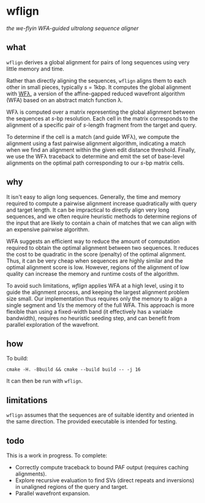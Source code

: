 # wflign

_the we-flyin WFA-guided ultralong sequence aligner_

## what

`wflign` derives a global alignment for pairs of long sequences using very little memory and time.

Rather than directly aligning the sequences, `wflign` aligns them to each other in small pieces, typically _s_ = 1kbp.
It computes the global alignment with [WFλ](https://github.com/ekg/wflambda), a version of the affine-gapped reduced wavefront algorithm (WFA) based on an abstract match function λ.

WFλ is computed over a matrix representing the global alignment between the sequences at _s_-bp resolution.
Each cell in the matrix corresponds to the alignment of a specific pair of _s_-length fragment from the target and query.

To determine if the cell is a match (and guide WFλ), we compute the alignment using a fast pairwise alignment algorithm, indicating a match when we find an alignment within the given edit distance threshold.
Finally, we use the WFλ traceback to determine and emit the set of base-level alignments on the optimal path corresponding to our _s_-bp matrix cells.

## why

It isn't easy to align long sequences.
Generally, the time and memory required to compute a pairwise alignment increase quadratically with query and target length.
It can be impractical to directly align very long sequences, and we often require heuristic methods to determine regions of the input that are likely to contain a chain of matches that we can align with an expensive pairwise algorithm.

WFA suggests an efficient way to reduce the amount of computation required to obtain the optimal alignment between two sequences.
It reduces the cost to be quadratic in the score (penalty) of the optimal alignment.
Thus, it can be very cheap when sequences are highly similar and the optimal alignment score is low.
However, regions of the alignment of low quality can increase the memory and runtime costs of the algorithm.

To avoid such limitations, _wflign_ applies WFA at a high level, using it to guide the alignment process, and keeping the largest alignment problem size small.
Our implementation thus requires only the memory to align a single segment and 1/_s_ the memory of the full WFA.
This approach is more flexible than using a fixed-width band (it effectively has a variable bandwidth), requires no heuristic seeding step, and can benefit from parallel exploration of the wavefront.

## how

To build:

```
cmake -H. -Bbuild && cmake --build build -- -j 16
```

It can then be run with `wflign`.

## limitations

`wflign` assumes that the sequences are of suitable identity and oriented in the same direction.
The provided executable is intended for testing.

## todo

This is a work in progress.
To complete:

- Correctly compute traceback to bound PAF output (requires caching alignments).
- Explore recursive evaluation to find SVs (direct repeats and inversions) in unaligned regions of the query and target.
- Parallel wavefront expansion.

